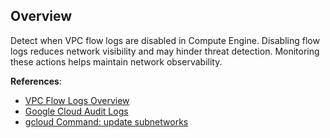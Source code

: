 ## Overview

Detect when VPC flow logs are disabled in Compute Engine. Disabling flow logs reduces network visibility and may hinder threat detection. Monitoring these actions helps maintain network observability.

**References**:
- [VPC Flow Logs Overview](https://cloud.google.com/vpc/docs/flow-logs)
- [Google Cloud Audit Logs](https://cloud.google.com/logging/docs/audit)
- [gcloud Command: update subnetworks](https://cloud.google.com/sdk/gcloud/reference/compute/networks/subnets/update)